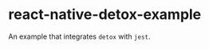 react-native-detox-example
==========================

An example that integrates `detox` with `jest`.


